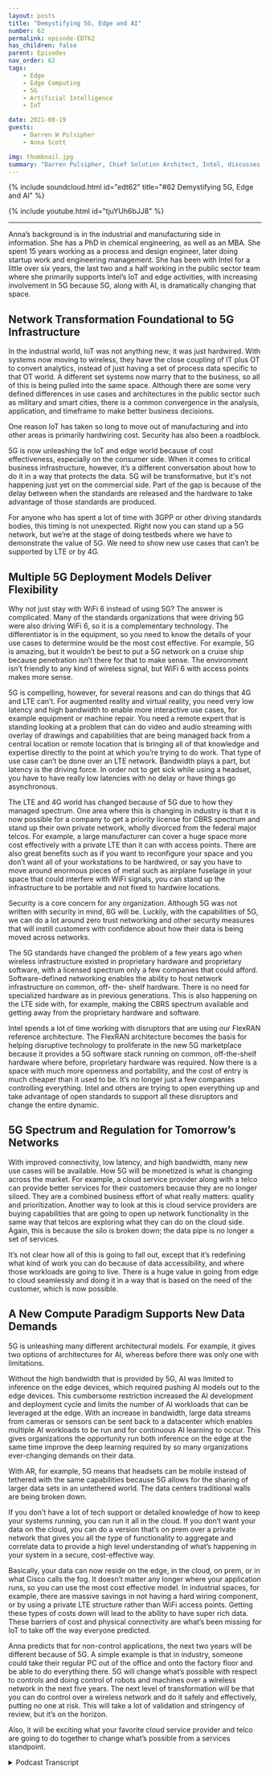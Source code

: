 ```yaml
---
layout: posts
title: "Demystifying 5G, Edge and AI"
number: 62
permalink: episode-EDT62
has_children: false
parent: Episodes
nav_order: 62
tags:
    - Edge
    - Edge Computing
    - 5G
    - Artificial Intelligence
    - IoT

date: 2021-08-19
guests:
    - Darren W Pulsipher
    - Anna Scott

img: thumbnail.jpg
summary: "Darren Pulsipher, Chief Solution Architect, Intel, discusses the groundbreaking changes 5G will bring to edge and AI with Dr. Anna Scott, Chief Edge Architect, Intel."
---
```


{% include soundcloud.html id="edt62" title="#62 Demystifying 5G, Edge and AI" %}

{% include youtube.html id="tjuYUh6bJJ8" %}

---

Anna’s background is in the industrial and manufacturing side in information. She has a PhD in chemical engineering, as well as an MBA. She spent 15 years working as a process and design engineer, later doing startup work and engineering management. She has been with Intel for a little over six years, the last two and a half working in the public sector team where she primarily supports Intel’s IoT and edge activities, with increasing involvement in 5G because 5G, along with AI, is dramatically changing that space.

## Network Transformation Foundational to 5G Infrastructure

In the industrial world, IoT was not anything new; it was just hardwired. With systems now moving to wireless, they have the close coupling of IT plus OT to convert analytics, instead of just having a set of process data specific to that OT world. A different set systems now marry that to the business, so all of this is being pulled into the same space. Although there are some very defined differences in use cases and architectures in the public sector such as military and smart cities, there is a common convergence in the analysis, application, and timeframe to make better business decisions.

One reason IoT has taken so long to move out of manufacturing and into other areas is primarily hardwiring cost. Security has also been a roadblock.

5G is now unleashing the IoT and edge world because of cost effectiveness, especially on the consumer side. When it comes to critical business infrastructure, however, it’s a different conversation about how to do it in a way that protects the data. 5G will be transformative, but it's not happening just yet on the commercial side. Part of the gap is because of the delay between when the standards are released and the hardware to take advantage of those standards are produced.

For anyone who has spent a lot of time with 3GPP or other driving standards bodies, this timing is not unexpected. Right now you can stand up a 5G network, but we’re at the stage of doing testbeds where we have to demonstrate the value of 5G. We need to show new use cases that can’t be supported by LTE or by 4G.

## Multiple 5G Deployment Models Deliver Flexibility

Why not just stay with WiFi 6 instead of using 5G? The answer is complicated. Many of the standards organizations that were driving 5G were also driving WiFi 6, so it is a complementary technology. The differentiator is in the equipment, so you need to know the details of your use cases to determine would be the most cost effective. For example, 5G is amazing, but it wouldn’t be best to put a 5G network on a cruise ship because penetration isn’t there for that to make sense. The environment isn’t friendly to any kind of wireless signal, but WiFi 6 with access points makes more sense.

5G is compelling, however, for several reasons and can do things that 4G and LTE can’t. For augmented reality and virtual reality, you need very low latency and high bandwidth to enable more interactive use cases, for example equipment or machine repair. You need a remote expert that is standing looking at a problem that can do video and audio streaming with overlay of drawings and capabilities that are being managed back from a central location or remote location that is bringing all of that knowledge and expertise directly to the point at which you’re trying to do work. That type of use case can’t be done over an LTE network. Bandwidth plays a part, but latency is the driving force. In order not to get sick while using a headset, you have to have really low latencies with no delay or have things go asynchronous.

The LTE and 4G world has changed because of 5G due to how they managed spectrum. One area where this is changing in industry is that it is now possible for a company to get a priority license for CBRS spectrum and stand up their own private network, wholly divorced from the federal major telcos. For example, a large manufacturer can cover a huge space more cost effectively with a private LTE than it can with access points. There are also great benefits such as if you want to reconfigure your space and you don’t want all of your workstations to be hardwired, or say you have to move around enormous pieces of metal such as airplane fuselage in your space that could interfere with WiFi signals, you can stand up the infrastructure to be portable and not fixed to hardwire locations.

Security is a core concern for any organization. Although 5G was not written with security in mind, 6G will be. Luckily, with the capabilities of 5G, we can do a lot around zero trust networking and other security measures that will instill customers with confidence about how their data is being moved across networks.

The 5G standards have changed the problem of a few years ago when wireless infrastructure existed in proprietary hardware and proprietary software, with a licensed spectrum only a few companies that could afford.  Software-defined networking enables the ability to host network infrastructure on common, off- the- shelf hardware. There is no need for specialized hardware as in previous generations. This is also happening on the LTE side with, for example, making the CBRS spectrum available and getting away from the proprietary hardware and software.

Intel spends a lot of time working with disruptors that are using our FlexRAN reference architecture. The FlexRAN architecture becomes the basis for helping disruptive technology to proliferate in the new 5G marketplace because it provides a 5G software stack running on common, off-the-shelf hardware where before, proprietary hardware was required.  Now there is a space with much more openness and portability, and the cost of entry is much cheaper than it used to be. It’s no longer just a few companies controlling everything. Intel and others are trying to open everything up and take advantage of open standards to support all these disruptors and change the entire dynamic.

## 5G Spectrum and Regulation for Tomorrow’s Networks

With improved connectivity, low latency, and high bandwidth, many new use cases will be available. How 5G will be monetized is what is changing across the market. For example, a cloud service provider along with a telco can provide better services for their customers because they are no longer siloed. They are a combined business effort of what really matters: quality and prioritization. Another way to look at this is cloud service providers are buying capabilities that are going to open up network functionality in the same way that telcos are exploring what they can do on the cloud side. Again, this is because the silo is broken down; the data pipe is no longer a set of services.

It’s not clear how all of this is going to fall out, except that it’s redefining what kind of work you can do because of data accessibility, and where those workloads are going to live. There is a huge value in going from edge to cloud seamlessly and doing it in a way that is based on the need of the customer, which is now possible.

## A New Compute Paradigm Supports New Data Demands

5G is unleashing many different architectural models. For example, it gives two options of architectures for AI, whereas before there was only one with limitations.

Without the high bandwidth that is provided by 5G, AI was limited to inference on the edge devices, which required pushing AI models out to the edge devices. This cumbersome restriction increased the AI development and deployment cycle and limits the number of AI workloads that can be leveraged at the edge. With an increase in bandwidth, large data streams from cameras or sensors can be sent back to a datacenter which enables multiple AI workloads to be run and for continuous AI learning to occur. This gives organizations the opportunity run both inference on the edge at the same time improve the deep learning required by so many organizations ever-changing demands on their data.

With AR, for example, 5G means that headsets can be mobile instead of tethered with the same capabilities because 5G allows for the sharing of larger data sets in an untethered world. The data centers traditional walls are being broken down.

If you don’t have a lot of tech support or detailed knowledge of how to keep your systems running, you can run it all in the cloud. If you don’t want your data on the cloud, you can do a version that’s on prem over a private network that gives you all the type of functionality to aggregate and correlate data to provide a high level understanding of what’s happening in your system in a secure, cost-effective way.

Basically, your data can now reside on the edge, in the cloud, on prem, or in what Cisco calls the fog. It doesn’t matter any longer where your application runs, so you can use the most cost effective model. In industrial spaces, for example, there are massive savings in not having a hard wiring component, or by using a private LTE structure rather than WiFi access points. Getting these types of costs down will lead to the ability to have super rich data. These barriers of cost and physical connectivity are what’s been missing for IoT to take off the way everyone predicted.

Anna predicts that for non-control applications, the next two years will be different because of 5G. A simple example is that in industry, someone could take their regular PC out of the office and onto the factory floor and be able to do everything there. 5G will change what’s possible with respect to controls and doing control of robots and machines over a wireless network in the next five years. The next level of transformation will be that you can do control over a wireless network and do it safely and effectively, putting no one at risk. This will take a lot of validation and stringency of review, but it’s on the horizon.

Also, it will be exciting what your favorite cloud service provider and telco are going to do together to change what’s possible from a services standpoint. 


<details>
<summary> Podcast Transcript </summary>

<p></p>

</details>
